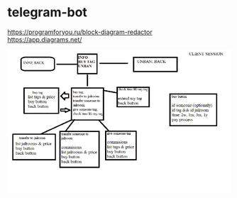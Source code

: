 # telegram-bot
https://programforyou.ru/block-diagram-redactor <br />
https://app.diagrams.net/

![Image](https://github.com/roomonmoon/telegram-bot/blob/master/architecture/client-scheme/client-session-logic.png)
